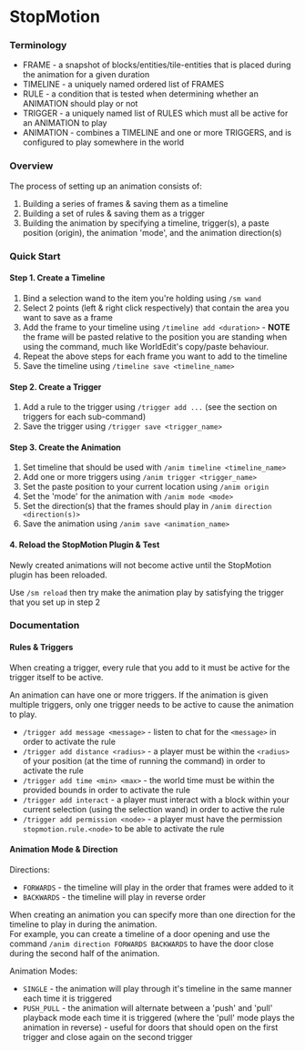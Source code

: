# StopMotion

### Terminology

- FRAME - a snapshot of blocks/entities/tile-entities that is placed during the animation for a given duration
- TIMELINE - a uniquely named ordered list of FRAMES
- RULE - a condition that is tested when determining whether an ANIMATION should play or not
- TRIGGER - a uniquely named list of RULES which must all be active for an ANIMATION to play
- ANIMATION - combines a TIMELINE and one or more TRIGGERS, and is configured to play somewhere in the world

### Overview

The process of setting up an animation consists of:
1. Building a series of frames & saving them as a timeline
2. Building a set of rules & saving them as a trigger
3. Building the animation by specifying a timeline, trigger(s), a paste position (origin), the animation 'mode', and
 the animation direction(s)

### Quick Start

#### Step 1. Create a Timeline

1. Bind a selection wand to the item you're holding using `/sm wand`
2. Select 2 points (left & right click respectively) that contain the area you want to save as a frame
3. Add the frame to your timeline using `/timeline add <duration>` - **NOTE** the frame will be pasted relative to the position you are standing when using the command, much like WorldEdit's copy/paste behaviour.
4. Repeat the above steps for each frame you want to add to the timeline
5. Save the timeline using `/timeline save <timeline_name>`

#### Step 2. Create a Trigger

1. Add a rule to the trigger using `/trigger add ...` (see the section on triggers for each sub-command)
2. Save the trigger using `/trigger save <trigger_name>`

#### Step 3. Create the Animation

1. Set timeline that should be used with `/anim timeline <timeline_name>`
2. Add one or more triggers using `/anim trigger <trigger_name>`
3. Set the paste position to your current location using `/anim origin`
4. Set the 'mode' for the animation with `/anim mode <mode>`
5. Set the direction(s) that the frames should play in `/anim direction <direction(s)>`
6. Save the animation using `/anim save <animation_name>`

#### 4. Reload the StopMotion Plugin & Test

Newly created animations will not become active until the StopMotion plugin has been reloaded.  

Use `/sm reload` then try make the animation play by satisfying the trigger that you set up in step 2

### Documentation

#### Rules & Triggers

When creating a trigger, every rule that you add to it must be active for the trigger itself to be active.

An animation can have one or more triggers. If the animation is given multiple triggers, only one trigger needs to be active to cause the animation to play.

- `/trigger add message <message>` - listen to chat for the `<message>` in order to activate the rule
- `/trigger add distance <radius>` - a player must be within the `<radius>` of your position (at the time of running the command) in order to activate the rule
- `/trigger add time <min> <max>` - the world time must be within the provided bounds in order to activate the rule
- `/trigger add interact` - a player must interact with a block within your current selection (using the selection wand) in order to active the rule
- `/trigger add permission <node>` - a player must have the permission `stopmotion.rule.<node>` to be able to activate the rule

#### Animation Mode & Direction

Directions:
- `FORWARDS` - the timeline will play in the order that frames were added to it
- `BACKWARDS` - the timeline will play in reverse order

When creating an animation you can specify more than one direction for the timeline to play in during the animation.  
For example, you can create a timeline of a door opening and use the command `/anim direction FORWARDS BACKWARDS` to have the door close during the second half of the animation.

Animation Modes:
- `SINGLE` - the animation will play through it's timeline in the same manner each time it is triggered
- `PUSH_PULL` - the animation will alternate between a 'push' and 'pull' playback mode each time it is triggered (where the 'pull' mode plays the animation in reverse) - useful for doors that should open on the first trigger and close again on the second trigger
